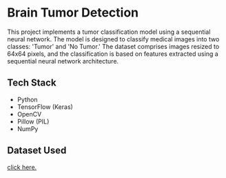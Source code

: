 
# Brain Tumor Detection

This project implements a tumor classification model using a sequential neural network. The model is designed to classify medical images into two classes: 'Tumor' and 'No Tumor.' The dataset comprises images resized to 64x64 pixels, and the classification is based on features extracted using a sequential neural network architecture.

## Tech Stack
- Python
- TensorFlow (Keras)
- OpenCV
- Pillow (PIL)
- NumPy
## Dataset Used

[click here.](https://www.kaggle.com/datasets/navoneel/brain-mri-images-for-brain-tumor-detection)

